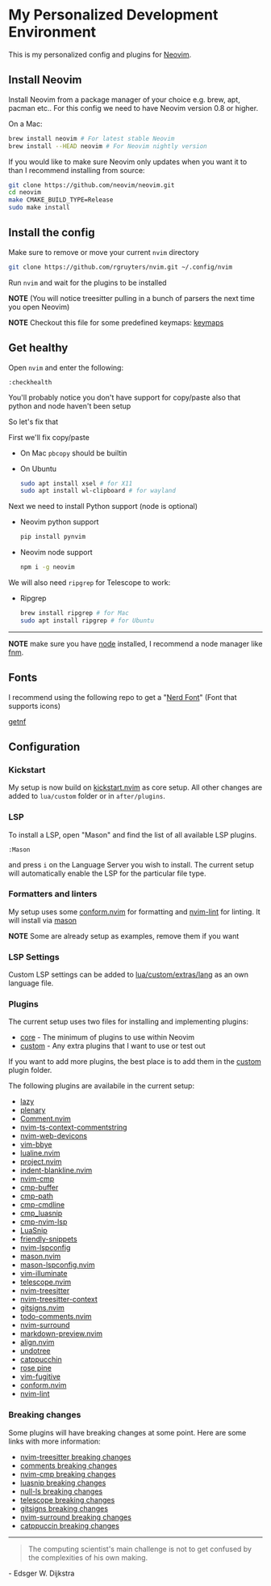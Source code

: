 # My Personalized Development Environment

This is my personalized config and plugins for [Neovim](https://neovim.io).

## Install Neovim

Install Neovim from a package manager of your choice e.g. brew, apt, pacman
etc.. For this config we need to have Neovim version 0.8 or higher.

On a Mac:

```sh
brew install neovim # For latest stable Neovim
brew install --HEAD neovim # For Neovim nightly version
```

If you would like to make sure Neovim only updates when you want it to
than I recommend installing from source:

```sh
git clone https://github.com/neovim/neovim.git
cd neovim
make CMAKE_BUILD_TYPE=Release
sudo make install
```

## Install the config

Make sure to remove or move your current `nvim` directory

```sh
git clone https://github.com/rgruyters/nvim.git ~/.config/nvim
```

Run `nvim` and wait for the plugins to be installed

**NOTE** (You will notice treesitter pulling in a bunch of parsers the
next time you open Neovim)

**NOTE** Checkout this file for some predefined keymaps:
[keymaps](https://github.com/rgruyters/nvim/blob/main/lua/grtrs/keymaps.lua)

## Get healthy

Open `nvim` and enter the following:

```neovim
:checkhealth
```

You'll probably notice you don't have support for copy/paste also that python
and node haven't been setup

So let's fix that

First we'll fix copy/paste

- On Mac `pbcopy` should be builtin

- On Ubuntu

  ```sh
  sudo apt install xsel # for X11
  sudo apt install wl-clipboard # for wayland
  ```

Next we need to install Python support (node is optional)

- Neovim python support

  ```sh
  pip install pynvim
  ```

- Neovim node support

  ```sh
  npm i -g neovim
  ```

We will also need `ripgrep` for Telescope to work:

- Ripgrep

  ```sh
  brew install ripgrep # for Mac
  sudo apt install ripgrep # for Ubuntu
  ```

---

**NOTE** make sure you have [node](https://nodejs.org/en/) installed, I
recommend a node manager like [fnm](https://github.com/Schniz/fnm).

## Fonts

I recommend using the following repo to get a "[Nerd Font](https://github.com/ryanoasis/nerd-fonts)"
(Font that supports icons)

[getnf](https://github.com/ronniedroid/getnf)

## Configuration

### Kickstart

My setup is now build on [kickstart.nvim](https://github.com/nvim-lua/kickstart.nvim) as core setup.
All other changes are added to `lua/custom` folder or in `after/plugins`.

### LSP

To install a LSP, open "Mason" and find the list of all available LSP plugins.

```neovim
:Mason
```

and press `i` on the Language Server you wish to install. The current setup will
automatically enable the LSP for the particular file type.

### Formatters and linters

My setup uses some [conform.nvim](https://github.com/stevearc/conform.nvim) for
formatting and [nvim-lint](https://github.com/mfussenegger/nvim-lint) for
linting. It will install via [mason](https://github.com/williamboman/mason.nvim)

**NOTE** Some are already setup as examples, remove them if you want

### LSP Settings

Custom LSP settings can be added to [lua/custom/extras/lang](https://github.com/rgruyters/nvim/tree/main/lua/custom/extras/lang) as an own language file.

### Plugins

The current setup uses two files for installing and implementing plugins:

- [core][1] - The minimum of plugins to use within Neovim
- [custom][2] - Any extra plugins that I want to use or test out

If you want to add more plugins, the best place is to add them in the
[custom][2] plugin folder.

The following plugins are availabile in the current setup:

- [lazy](https://github.com/folke/lazy.nvim)
- [plenary](https://github.com/nvim-lua/plenary.nvim)
- [Comment.nvim](https://github.com/numToStr/Comment.nvim)
- [nvim-ts-context-commentstring](https://github.com/JoosepAlviste/nvim-ts-context-commentstring)
- [nvim-web-devicons](https://github.com/kyazdani42/nvim-web-devicons)
- [vim-bbye](https://github.com/moll/vim-bbye)
- [lualine.nvim](https://github.com/nvim-lualine/lualine.nvim)
- [project.nvim](https://github.com/ahmedkhalf/project.nvim)
- [indent-blankline.nvim](https://github.com/lukas-reineke/indent-blankline.nvim)
- [nvim-cmp](https://github.com/hrsh7th/nvim-cmp)
- [cmp-buffer](https://github.com/hrsh7th/cmp-buffer)
- [cmp-path](https://github.com/hrsh7th/cmp-path)
- [cmp-cmdline](https://github.com/hrsh7th/cmp-cmdline)
- [cmp_luasnip](https://github.com/saadparwaiz1/cmp_luasnip)
- [cmp-nvim-lsp](https://github.com/hrsh7th/cmp-nvim-lsp)
- [LuaSnip](https://github.com/L3MON4D3/LuaSnip)
- [friendly-snippets](https://github.com/rafamadriz/friendly-snippets)
- [nvim-lspconfig](https://github.com/neovim/nvim-lspconfig)
- [mason.nvim](https://github.com/williamboman/mason.nvim)
- [mason-lspconfig.nvim](https://github.com/williamboman/mason-lspconfig.nvim)
- [vim-illuminate](https://github.com/RRethy/vim-illuminate)
- [telescope.nvim](https://github.com/nvim-telescope/telescope.nvim)
- [nvim-treesitter](https://github.com/nvim-treesitter/nvim-treesitter)
- [nvim-treesitter-context](https://github.com/nvim-treesitter/nvim-treesitter-context)
- [gitsigns.nvim](https://github.com/lewis6991/gitsigns.nvim)
- [todo-comments.nvim](https://github.com/folke/todo-comments.nvim)
- [nvim-surround](https://github.com/kylechui/nvim-surround)
- [markdown-preview.nvim](https://github.com/iamcco/markdown-preview.nvim)
- [align.nvim](https://github.com/Vonr/align.nvim)
- [undotree](https://github.com/mbbill/undotree)
- [catppucchin](https://github.com/catppuccin/nvim)
- [rose pine](https://github.com/rose-pine/neovim)
- [vim-fugitive](https://github.com/tpope/vim-fugitive)
- [conform.nvim](https://github.com/stevearc/conform.nvim)
- [nvim-lint](https://github.com/mfussenegger/nvim-lint)

### Breaking changes

Some plugins will have breaking changes at some point. Here are some links with
more information:

- [nvim-treesitter breaking changes](https://github.com/nvim-treesitter/nvim-treesitter/issues/2293)
- [comments breaking changes](https://github.com/numToStr/Comment.nvim/issues/114)
- [nvim-cmp breaking changes](https://github.com/hrsh7th/nvim-cmp/issues/231)
- [luasnip breaking changes](https://github.com/L3MON4D3/LuaSnip/issues/81)
- [null-ls breaking changes](https://github.com/jose-elias-alvarez/null-ls.nvim/issues/344)
- [telescope breaking changes](https://github.com/nvim-telescope/telescope.nvim/issues/1470)
- [gitsigns breaking changes](https://github.com/lewis6991/gitsigns.nvim/issues/453)
- [nvim-surround breaking changes](https://github.com/kylechui/nvim-surround/issues/77)
- [catppuccin breaking changes](https://github.com/catppuccin/nvim/issues/260)

---

> The computing scientist's main challenge is not to get confused by the
> complexities of his own making.

\- Edsger W. Dijkstra

[1]: https://github.com/rgruyters/nvim/tree/main/lua/kickstart/core.lua
[2]: https://github.com/rgruyters/nvim/tree/main/lua/custom/plugins
